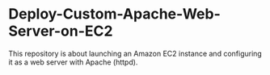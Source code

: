 # Deploy-Custom-Apache-Web-Server-on-EC2
This repository is about launching an Amazon EC2 instance and configuring it as a web server with Apache (httpd).
